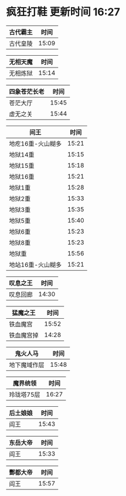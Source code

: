 # 疯狂打鞋 更新时间 16:27

| 古代霸主   | 时间    |
|--------|-------|
| 古代皇陵 | 15:09 |

| 无相天魔   | 时间    |
|--------|-------|
| 无相炼狱 | 15:14 |

| 四象苍茫长老   | 时间    |
|--------|-------|
| 苍茫大厅 | 15:45 |
| 虚无之关 | 15:44 |

| 间王   | 时间    |
|--------|-------|
| 地疙16重-火山糊多 | 15:21 |
| 地狱14重 | 15:15 |
| 地狱15重 | 15:18 |
| 地狱16重 | 15:21 |
| 地狱1重 | 15:28 |
| 地狱2重 | 15:33 |
| 地狱3重 | 15:35 |
| 地狱5重 | 15:40 |
| 地狱6重 | 15:23 |
| 地狱8重 | 15:23 |
| 地狱重 | 15:56 |
| 地站16重-火山糊多 | 15:21 |

| 叹息之王   | 时间    |
|--------|-------|
| 叹息回廊 | 14:30 |

| 猛魔之王   | 时间    |
|--------|-------|
| 铁血魔宫 | 15:52 |
| 铁血魔宫掉 | 14:28 |

| 鬼火人马   | 时间    |
|--------|-------|
| 地下魔域作层 | 15:48 |

| 魔界统领   | 时间    |
|--------|-------|
| 玲珑塔75层 | 16:27 |

| 后土娘娘   | 时间    |
|--------|-------|
| 阎王 | 15:43 |

| 东岳大帝   | 时间    |
|--------|-------|
| 阎王 | 15:33 |

| 酆都大帝   | 时间    |
|--------|-------|
| 阎王 | 15:57 |